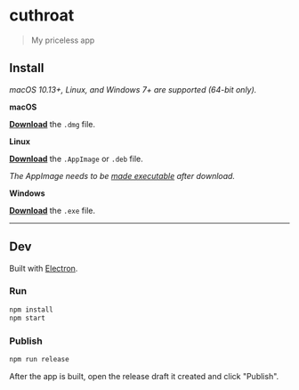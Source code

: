 # cuthroat

> My priceless app

## Install

*macOS 10.13+, Linux, and Windows 7+ are supported (64-bit only).*

**macOS**

[**Download**](https://github.com/admodev/undefined/releases/latest) the `.dmg` file.

**Linux**

[**Download**](https://github.com/admodev/undefined/releases/latest) the `.AppImage` or `.deb` file.

*The AppImage needs to be [made executable](https://discourse.appimage.org/t/how-to-make-an-appimage-executable/80) after download.*

**Windows**

[**Download**](https://github.com/admodev/undefined/releases/latest) the `.exe` file.

---

## Dev

Built with [Electron](https://electronjs.org).

### Run

```sh
npm install
npm start
```

### Publish

```sh
npm run release
```

After the app is built, open the release draft it created and click "Publish".
